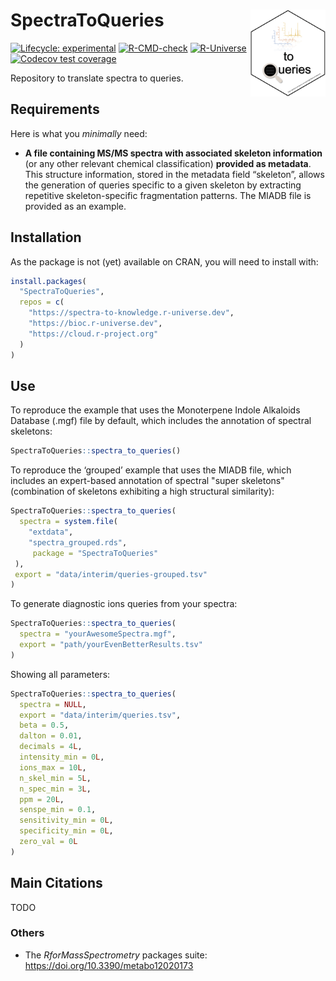 
<!-- README.md is generated from README.Rmd. Please edit that file -->

# SpectraToQueries <img src='https://raw.githubusercontent.com/spectra-to-knowledge/SpectraToQueries/main/man/figures/logo.svg' align="right" height="139" />

<!-- badges: start -->

[![Lifecycle:
experimental](https://img.shields.io/badge/lifecycle-experimental-orange.svg)](https://lifecycle.r-lib.org/articles/stages.html#experimental)
[![R-CMD-check](https://github.com/spectra-to-knowledge/SpectraToQueries/actions/workflows/R-CMD-check.yaml/badge.svg)](https://github.com/spectra-to-knowledge/SpectraToQueries/actions/workflows/R-CMD-check.yaml)
[![R-Universe](https://spectra-to-knowledge.r-universe.dev/badges/SpectraToQueries)](https://spectra-to-knowledge.r-universe.dev/SpectraToQueries)
[![Codecov test
coverage](https://codecov.io/gh/spectra-to-knowledge/SpectraToQueries/graph/badge.svg)](https://app.codecov.io/gh/spectra-to-knowledge/SpectraToQueries)
<!-- badges: end -->

Repository to translate spectra to queries.

## Requirements

Here is what you *minimally* need:

- **A file containing MS/MS spectra with associated skeleton
  information** (or any other relevant chemical classification)
  **provided as metadata**. This structure information, stored in the
  metadata field “skeleton”, allows the generation of queries specific
  to a given skeleton by extracting repetitive skeleton-specific
  fragmentation patterns. The MIADB file is provided as an example.

## Installation

As the package is not (yet) available on CRAN, you will need to install
with:

``` r
install.packages(
  "SpectraToQueries",
  repos = c(
    "https://spectra-to-knowledge.r-universe.dev",
    "https://bioc.r-universe.dev",
    "https://cloud.r-project.org"
  )
)
```

## Use

To reproduce the example that uses the Monoterpene Indole Alkaloids Database (.mgf) file by default, which includes the annotation of spectral skeletons:

``` r
SpectraToQueries::spectra_to_queries()
```

To reproduce the ‘grouped’ example that uses the MIADB file, which includes an expert-based annotation of spectral "super skeletons" (combination of skeletons exhibiting a high structural similarity):

``` r
SpectraToQueries::spectra_to_queries(
  spectra = system.file(
    "extdata",
    "spectra_grouped.rds",
     package = "SpectraToQueries"
 ),
 export = "data/interim/queries-grouped.tsv"
)
```

To generate diagnostic ions queries from your spectra:

``` r
SpectraToQueries::spectra_to_queries(
  spectra = "yourAwesomeSpectra.mgf",
  export = "path/yourEvenBetterResults.tsv"
)
```

Showing all parameters:

``` r
SpectraToQueries::spectra_to_queries(
  spectra = NULL,
  export = "data/interim/queries.tsv",
  beta = 0.5,
  dalton = 0.01,
  decimals = 4L,
  intensity_min = 0L,
  ions_max = 10L,
  n_skel_min = 5L,
  n_spec_min = 3L,
  ppm = 20L,
  senspe_min = 0.1,
  sensitivity_min = 0L,
  specificity_min = 0L,
  zero_val = 0L
)
```

## Main Citations

TODO

### Others

- The *RforMassSpectrometry* packages suite:
  <https://doi.org/10.3390/metabo12020173>
